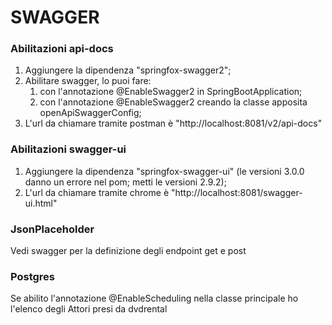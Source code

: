 # SWAGGER

### Abilitazioni api-docs

1. Aggiungere la dipendenza "springfox-swagger2";
2. Abilitare swagger, lo puoi fare:
   1. con l'annotazione @EnableSwagger2 in SpringBootApplication;
   2. con l'annotazione @EnableSwagger2 creando la classe apposita openApiSwaggerConfig;
3. L'url da chiamare tramite postman è "http://localhost:8081/v2/api-docs"

### Abilitazioni swagger-ui

1. Aggiungere la dipendenza "springfox-swagger-ui" (le versioni 3.0.0 danno un errore nel pom; metti le versioni 2.9.2);
3. L'url da chiamare tramite chrome è "http://localhost:8081/swagger-ui.html"

### JsonPlaceholder

Vedi swagger per la definizione degli endpoint get e post

### Postgres

Se abilito l'annotazione @EnableScheduling nella classe principale ho l'elenco degli Attori presi da dvdrental